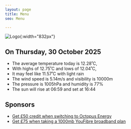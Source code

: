 ```yaml
---
layout: page
title: Menu
seo: Menu

---
```


![Logo](/images/logo.jpg){:width="832px"}

<!-- weather_marker starts -->
## On Thursday, 30 October 2025

- The average temperature today is 12.28˚C,
- With highs of 12.75˚C and lows of 12.04˚C,
- It may feel like 11.57˚C with light rain
- The wind speed is 5.14m/s and visibility is 10000m
- The pressure is 1005hPa and humidity is 77%
- The sun will rise at 06:59 and set at 16:44

<!-- weather_marker ends -->

## Sponsors

- [Get £50 credit when switching to Octopus Energy](https://bit.ly/3oD1nnS)
- [Get £75 when taking a 1000mb YouFibre broadband plan](https://aklam.io/91zWhU?)

